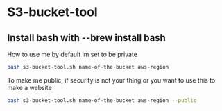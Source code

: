 
# S3-bucket-tool


## Install bash with --brew install bash

 How to use me
 by default im set to be private

```sh
bash s3-bucket-tool.sh name-of-the-bucket aws-region
```
 
 To make me public, if security is not your thing or you want to use this to make a website
```sh
bash s3-bucket-tool.sh name-of-the-bucket aws-region --public
```
